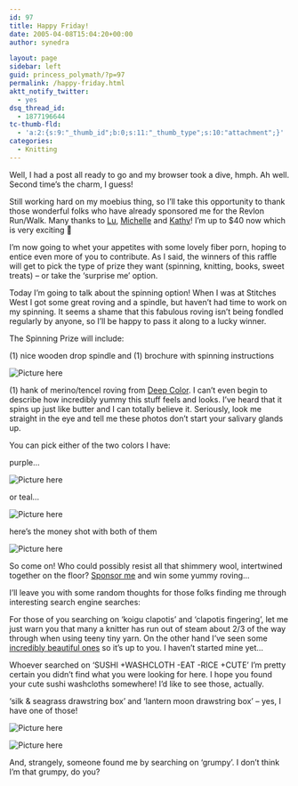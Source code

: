 ```yaml
---
id: 97
title: Happy Friday!
date: 2005-04-08T15:04:20+00:00
author: synedra

layout: page
sidebar: left
guid: princess_polymath/?p=97
permalink: /happy-friday.html
aktt_notify_twitter:
  - yes
dsq_thread_id:
  - 1877196644
tc-thumb-fld:
  - 'a:2:{s:9:"_thumb_id";b:0;s:11:"_thumb_type";s:10:"attachment";}'
categories:
  - Knitting
---
```

Well, I had a post all ready to go and my browser took a dive, hmph. Ah well. Second time&#8217;s the charm, I guess!
  
Still working hard on my moebius thing, so I&#8217;ll take this opportunity to thank those wonderful folks who have already sponsored me for the Revlon Run/Walk. Many thanks to [Lu](http://knit4ever.blogspot.com), [Michelle](http://www.fickleknitter.com) and [Kathy](http://minxknits.blog-city.com)! I&#8217;m up to $40 now which is very exciting 🙂
  
I&#8217;m now going to whet your appetites with some lovely fiber porn, hoping to entice even more of you to contribute. As I said, the winners of this raffle will get to pick the type of prize they want (spinning, knitting, books, sweet treats) &#8211; or take the &#8216;surprise me&#8217; option.
  
Today I&#8217;m going to talk about the spinning option! When I was at Stitches West I got some great roving and a spindle, but haven&#8217;t had time to work on my spinning. It seems a shame that this fabulous roving isn&#8217;t being fondled regularly by anyone, so I&#8217;ll be happy to pass it along to a lucky winner.
  
The Spinning Prize will include:
  
(1) nice wooden drop spindle and (1) brochure with spinning instructions
  
![Picture here](http://www.perlgoddess.com/blog/images/spinkit.jpg)
  
(1) hank of merino/tencel roving from [Deep Color](http://www.deepcolorstudio.com). I can&#8217;t even begin to describe how incredibly yummy this stuff feels and looks. I&#8217;ve heard that it spins up just like butter and I can totally believe it. Seriously, look me straight in the eye and tell me these photos don&#8217;t start your salivary glands up.
  
You can pick either of the two colors I have:
  
purple&#8230;
  
![Picture here](http://www.perlgoddess.com/blog/images/purple.jpg)
  
or teal&#8230;
  
![Picture here](http://www.perlgoddess.com/blog/images/teal.jpg)
  
here&#8217;s the money shot with both of them
  
![Picture here](http://www.perlgoddess.com/blog/images/both.jpg)
  
So come on! Who could possibly resist all that shimmery wool, intertwined together on the floor? [Sponsor me](https://www.revlonrunwalk.com/la/secure/myWebPage.cfm?pID=232938) and win some yummy roving&#8230;
  
I&#8217;ll leave you with some random thoughts for those folks finding me through interesting search engine searches:
  
For those of you searching on &#8216;koigu clapotis&#8217; and &#8216;clapotis fingering&#8217;, let me just warn you that many a knitter has run out of steam about 2/3 of the way through when using teeny tiny yarn. On the other hand I&#8217;ve seen some [incredibly beautiful ones](http://wonderwoman.typepad.com/nice_knits/2005/04/finally_fini.html) so it&#8217;s up to you. I haven&#8217;t started mine yet&#8230;
  
Whoever searched on &#8216;SUSHI +WASHCLOTH -EAT -RICE +CUTE&#8217; I&#8217;m pretty certain you didn&#8217;t find what you were looking for here. I hope you found your cute sushi washcloths somewhere! I&#8217;d like to see those, actually.
  
&#8216;silk & seagrass drawstring box&#8217; and &#8216;lantern moon drawstring box&#8217; &#8211; yes, I have one of those!
  
![Picture here](http://www.perlgoddess.com/blog/images/sock_box.jpg)
  
![Picture here](http://www.perlgoddess.com/blog/images/lantern_moon.jpg)
  
And, strangely, someone found me by searching on &#8216;grumpy&#8217;. I don&#8217;t think I&#8217;m that grumpy, do you?